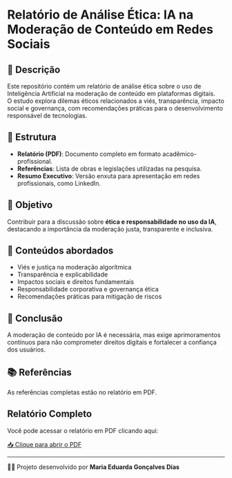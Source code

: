 # Relatório de Análise Ética: IA na Moderação de Conteúdo em Redes Sociais  

## 📌 Descrição
Este repositório contém um relatório de análise ética sobre o uso de Inteligência Artificial na moderação de conteúdo em plataformas digitais.  
O estudo explora dilemas éticos relacionados a viés, transparência, impacto social e governança, com recomendações práticas para o desenvolvimento responsável de tecnologias.  

## 📖 Estrutura
- **Relatório (PDF)**: Documento completo em formato acadêmico-profissional.  
- **Referências**: Lista de obras e legislações utilizadas na pesquisa.  
- **Resumo Executivo**: Versão enxuta para apresentação em redes profissionais, como LinkedIn.  

## 🎯 Objetivo
Contribuir para a discussão sobre **ética e responsabilidade no uso da IA**, destacando a importância da moderação justa, transparente e inclusiva.  

## 🧩 Conteúdos abordados
- Viés e justiça na moderação algorítmica  
- Transparência e explicabilidade  
- Impactos sociais e direitos fundamentais  
- Responsabilidade corporativa e governança ética  
- Recomendações práticas para mitigação de riscos  

## 🔑 Conclusão
A moderação de conteúdo por IA é necessária, mas exige aprimoramentos contínuos para não comprometer direitos digitais e fortalecer a confiança dos usuários.  

## 📚 Referências
As referências completas estão no relatório em PDF.  


##  Relatório Completo

Você pode acessar o relatório em PDF clicando aqui:

[📥 Clique para abrir o PDF](https://github.com/maria-eduarda-goncalves-dias/Relat-rio-de-An-lise-tica-IA-na-Modera-o-de-Conte-do-em-Redes-Sociais/blob/main/Relat%C3%B3rio%20de%20An%C3%A1lise%20%C3%89tica%20IA%20na%20Modera%C3%A7%C3%A3o%20de%20Conte%C3%BAdo%20em%20Re.pdf?raw=true)

---

👩‍💻 Projeto desenvolvido por **Maria Eduarda Gonçalves Dias** 
